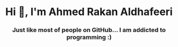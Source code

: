 <h1 align="center">Hi 👋, I'm Ahmed Rakan Aldhafeeri</h1>
<h3 align="center"> Just like most of people on GitHub... I am addicted to programming :) </h3>
